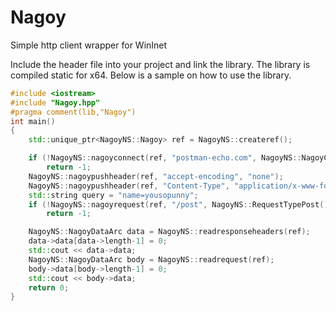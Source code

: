 # Nagoy
Simple http client wrapper for WinInet

Include the header file into your project and link the library. 
The library is compiled static for x64. Below is a sample on how to use the library.

```cpp
#include <iostream>
#include "Nagoy.hpp"
#pragma comment(lib,"Nagoy")
int main()
{
	std::unique_ptr<NagoyNS::Nagoy> ref = NagoyNS::createref();

	if (!NagoyNS::nagoyconnect(ref, "postman-echo.com", NagoyNS::NagoyConnectionPort::kInternetPortWithSSL, NagoyNS::NagoyServiceType::kServiceHTTP))
		return -1;
	NagoyNS::nagoypushheader(ref, "accept-encoding", "none");
	NagoyNS::nagoypushheader(ref, "Content-Type", "application/x-www-form-urlencoded");
	std::string query = "name=yousopunny";
	if (!NagoyNS::nagoyrequest(ref, "/post", NagoyNS::RequestTypePost(), query, true))
		return -1;

	NagoyNS::NagoyDataArc data = NagoyNS::readresponseheaders(ref);
	data->data[data->length-1] = 0;
	std::cout << data->data;
	NagoyNS::NagoyDataArc body = NagoyNS::readrequest(ref);
	body->data[body->length-1] = 0;
	std::cout << body->data;
	return 0;
}
```
